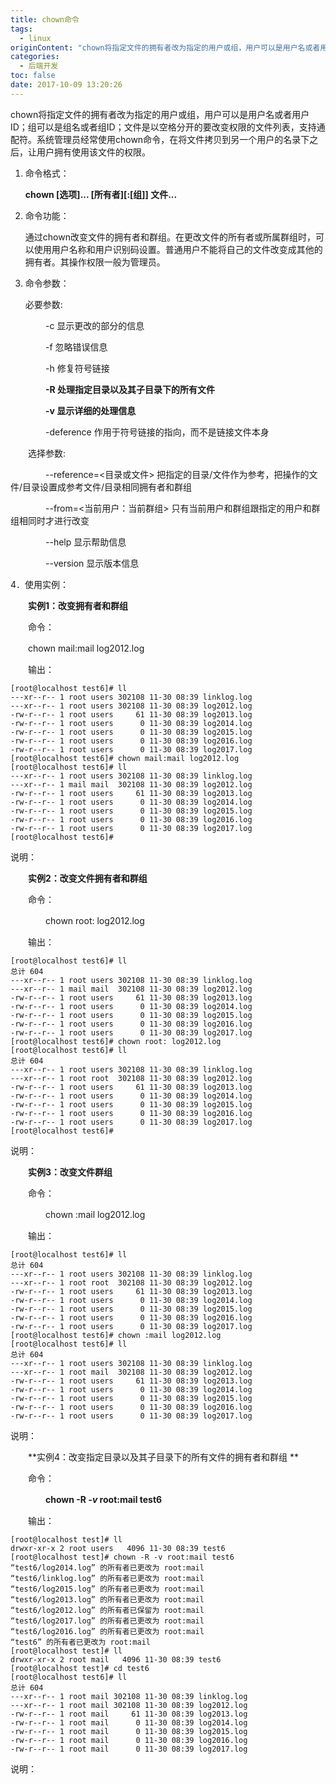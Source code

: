 ```yaml
---
title: chown命令
tags:
  - linux
originContent: "chown将指定文件的拥有者改为指定的用户或组，用户可以是用户名或者用户ID；组可以是组名或者组ID；文件是以空格分开的要改变权限的文件列表，支持通配符。系统管理员经常使用chown命令，在将文件拷贝到另一个用户的名录下之后，让用户拥有使用该文件的权限。 \n\n<!-- more -->\n\n1. 命令格式：\n\n\t**chown [选项]... [所有者][:[组]] 文件...**\n\n2. 命令功能：\n\n\t通过chown改变文件的拥有者和群组。在更改文件的所有者或所属群组时，可以使用用户名称和用户识别码设置。普通用户不能将自己的文件改变成其他的拥有者。其操作权限一般为管理员。\n\n3. 命令参数：\n\n\t必要参数:\n\n　　　　-c 显示更改的部分的信息\n\n　　　　-f 忽略错误信息\n\n　　　　-h 修复符号链接\n\n　　　　**-R 处理指定目录以及其子目录下的所有文件**\n\n　　　　**-v 显示详细的处理信息**\n\n　　　　-deference 作用于符号链接的指向，而不是链接文件本身\n\n　　选择参数:\n\n　　　　--reference=<目录或文件> 把指定的目录/文件作为参考，把操作的文件/目录设置成参考文件/目录相同拥有者和群组\n\n　　　　--from=<当前用户：当前群组> 只有当前用户和群组跟指定的用户和群组相同时才进行改变\n\n　　　　--help 显示帮助信息\n\n　　　　--version 显示版本信息\n\n4．使用实例：\n\n　　**实例1：改变拥有者和群组**\n\n　　命令：\n\n　　chown mail:mail log2012.log\n\t\n　　输出：　　\n\n```\n[root@localhost test6]# ll\n---xr--r-- 1 root users 302108 11-30 08:39 linklog.log\n---xr--r-- 1 root users 302108 11-30 08:39 log2012.log\n-rw-r--r-- 1 root users     61 11-30 08:39 log2013.log\n-rw-r--r-- 1 root users      0 11-30 08:39 log2014.log\n-rw-r--r-- 1 root users      0 11-30 08:39 log2015.log\n-rw-r--r-- 1 root users      0 11-30 08:39 log2016.log\n-rw-r--r-- 1 root users      0 11-30 08:39 log2017.log\n[root@localhost test6]# chown mail:mail log2012.log \n[root@localhost test6]# ll\n---xr--r-- 1 root users 302108 11-30 08:39 linklog.log\n---xr--r-- 1 mail mail  302108 11-30 08:39 log2012.log\n-rw-r--r-- 1 root users     61 11-30 08:39 log2013.log\n-rw-r--r-- 1 root users      0 11-30 08:39 log2014.log\n-rw-r--r-- 1 root users      0 11-30 08:39 log2015.log\n-rw-r--r-- 1 root users      0 11-30 08:39 log2016.log\n-rw-r--r-- 1 root users      0 11-30 08:39 log2017.log\n[root@localhost test6]#\n```\n说明：\n\n　　**实例2：改变文件拥有者和群组**\n\n　　命令：\n\n　　　　chown root: log2012.log\n\n　　输出：　　　　\n\n```\n[root@localhost test6]# ll\n总计 604\n---xr--r-- 1 root users 302108 11-30 08:39 linklog.log\n---xr--r-- 1 mail mail  302108 11-30 08:39 log2012.log\n-rw-r--r-- 1 root users     61 11-30 08:39 log2013.log\n-rw-r--r-- 1 root users      0 11-30 08:39 log2014.log\n-rw-r--r-- 1 root users      0 11-30 08:39 log2015.log\n-rw-r--r-- 1 root users      0 11-30 08:39 log2016.log\n-rw-r--r-- 1 root users      0 11-30 08:39 log2017.log\n[root@localhost test6]# chown root: log2012.log \n[root@localhost test6]# ll\n总计 604\n---xr--r-- 1 root users 302108 11-30 08:39 linklog.log\n---xr--r-- 1 root root  302108 11-30 08:39 log2012.log\n-rw-r--r-- 1 root users     61 11-30 08:39 log2013.log\n-rw-r--r-- 1 root users      0 11-30 08:39 log2014.log\n-rw-r--r-- 1 root users      0 11-30 08:39 log2015.log\n-rw-r--r-- 1 root users      0 11-30 08:39 log2016.log\n-rw-r--r-- 1 root users      0 11-30 08:39 log2017.log\n[root@localhost test6]#\n```\n说明：\n\n　　**实例3：改变文件群组**\n\n　　命令：\n\n　　　　chown :mail log2012.log\n\n　　输出：　　\n\n```\n[root@localhost test6]# ll\n总计 604\n---xr--r-- 1 root users 302108 11-30 08:39 linklog.log\n---xr--r-- 1 root root  302108 11-30 08:39 log2012.log\n-rw-r--r-- 1 root users     61 11-30 08:39 log2013.log\n-rw-r--r-- 1 root users      0 11-30 08:39 log2014.log\n-rw-r--r-- 1 root users      0 11-30 08:39 log2015.log\n-rw-r--r-- 1 root users      0 11-30 08:39 log2016.log\n-rw-r--r-- 1 root users      0 11-30 08:39 log2017.log\n[root@localhost test6]# chown :mail log2012.log \n[root@localhost test6]# ll\n总计 604\n---xr--r-- 1 root users 302108 11-30 08:39 linklog.log\n---xr--r-- 1 root mail  302108 11-30 08:39 log2012.log\n-rw-r--r-- 1 root users     61 11-30 08:39 log2013.log\n-rw-r--r-- 1 root users      0 11-30 08:39 log2014.log\n-rw-r--r-- 1 root users      0 11-30 08:39 log2015.log\n-rw-r--r-- 1 root users      0 11-30 08:39 log2016.log\n-rw-r--r-- 1 root users      0 11-30 08:39 log2017.log\n```\n说明：\n\n　　**实例4：改变指定目录以及其子目录下的所有文件的拥有者和群组 **\n\n　　命令：\n\n　　　　**chown -R *-v* root:mail test6**\n\n　　输出：　　\n\n```\n[root@localhost test]# ll\ndrwxr-xr-x 2 root users   4096 11-30 08:39 test6\n[root@localhost test]# chown -R -v root:mail test6\n“test6/log2014.log” 的所有者已更改为 root:mail\n“test6/linklog.log” 的所有者已更改为 root:mail\n“test6/log2015.log” 的所有者已更改为 root:mail\n“test6/log2013.log” 的所有者已更改为 root:mail\n“test6/log2012.log” 的所有者已保留为 root:mail\n“test6/log2017.log” 的所有者已更改为 root:mail\n“test6/log2016.log” 的所有者已更改为 root:mail\n“test6” 的所有者已更改为 root:mail\n[root@localhost test]# ll\ndrwxr-xr-x 2 root mail   4096 11-30 08:39 test6\n[root@localhost test]# cd test6\n[root@localhost test6]# ll\n总计 604\n---xr--r-- 1 root mail 302108 11-30 08:39 linklog.log\n---xr--r-- 1 root mail 302108 11-30 08:39 log2012.log\n-rw-r--r-- 1 root mail     61 11-30 08:39 log2013.log\n-rw-r--r-- 1 root mail      0 11-30 08:39 log2014.log\n-rw-r--r-- 1 root mail      0 11-30 08:39 log2015.log\n-rw-r--r-- 1 root mail      0 11-30 08:39 log2016.log\n-rw-r--r-- 1 root mail      0 11-30 08:39 log2017.log\n```\n\t\n说明："
categories:
  - 后端开发
toc: false
date: 2017-10-09 13:20:26
---
```


chown将指定文件的拥有者改为指定的用户或组，用户可以是用户名或者用户ID；组可以是组名或者组ID；文件是以空格分开的要改变权限的文件列表，支持通配符。系统管理员经常使用chown命令，在将文件拷贝到另一个用户的名录下之后，让用户拥有使用该文件的权限。 

<!-- more -->

1. 命令格式：

	**chown [选项]... [所有者][:[组]] 文件...**

2. 命令功能：

	通过chown改变文件的拥有者和群组。在更改文件的所有者或所属群组时，可以使用用户名称和用户识别码设置。普通用户不能将自己的文件改变成其他的拥有者。其操作权限一般为管理员。

3. 命令参数：

	必要参数:

　　　　-c 显示更改的部分的信息

　　　　-f 忽略错误信息

　　　　-h 修复符号链接

　　　　**-R 处理指定目录以及其子目录下的所有文件**

　　　　**-v 显示详细的处理信息**

　　　　-deference 作用于符号链接的指向，而不是链接文件本身

　　选择参数:

　　　　--reference=<目录或文件> 把指定的目录/文件作为参考，把操作的文件/目录设置成参考文件/目录相同拥有者和群组

　　　　--from=<当前用户：当前群组> 只有当前用户和群组跟指定的用户和群组相同时才进行改变

　　　　--help 显示帮助信息

　　　　--version 显示版本信息

4．使用实例：

　　**实例1：改变拥有者和群组**

　　命令：

　　chown mail:mail log2012.log
	
　　输出：　　

```
[root@localhost test6]# ll
---xr--r-- 1 root users 302108 11-30 08:39 linklog.log
---xr--r-- 1 root users 302108 11-30 08:39 log2012.log
-rw-r--r-- 1 root users     61 11-30 08:39 log2013.log
-rw-r--r-- 1 root users      0 11-30 08:39 log2014.log
-rw-r--r-- 1 root users      0 11-30 08:39 log2015.log
-rw-r--r-- 1 root users      0 11-30 08:39 log2016.log
-rw-r--r-- 1 root users      0 11-30 08:39 log2017.log
[root@localhost test6]# chown mail:mail log2012.log 
[root@localhost test6]# ll
---xr--r-- 1 root users 302108 11-30 08:39 linklog.log
---xr--r-- 1 mail mail  302108 11-30 08:39 log2012.log
-rw-r--r-- 1 root users     61 11-30 08:39 log2013.log
-rw-r--r-- 1 root users      0 11-30 08:39 log2014.log
-rw-r--r-- 1 root users      0 11-30 08:39 log2015.log
-rw-r--r-- 1 root users      0 11-30 08:39 log2016.log
-rw-r--r-- 1 root users      0 11-30 08:39 log2017.log
[root@localhost test6]#
```
说明：

　　**实例2：改变文件拥有者和群组**

　　命令：

　　　　chown root: log2012.log

　　输出：　　　　

```
[root@localhost test6]# ll
总计 604
---xr--r-- 1 root users 302108 11-30 08:39 linklog.log
---xr--r-- 1 mail mail  302108 11-30 08:39 log2012.log
-rw-r--r-- 1 root users     61 11-30 08:39 log2013.log
-rw-r--r-- 1 root users      0 11-30 08:39 log2014.log
-rw-r--r-- 1 root users      0 11-30 08:39 log2015.log
-rw-r--r-- 1 root users      0 11-30 08:39 log2016.log
-rw-r--r-- 1 root users      0 11-30 08:39 log2017.log
[root@localhost test6]# chown root: log2012.log 
[root@localhost test6]# ll
总计 604
---xr--r-- 1 root users 302108 11-30 08:39 linklog.log
---xr--r-- 1 root root  302108 11-30 08:39 log2012.log
-rw-r--r-- 1 root users     61 11-30 08:39 log2013.log
-rw-r--r-- 1 root users      0 11-30 08:39 log2014.log
-rw-r--r-- 1 root users      0 11-30 08:39 log2015.log
-rw-r--r-- 1 root users      0 11-30 08:39 log2016.log
-rw-r--r-- 1 root users      0 11-30 08:39 log2017.log
[root@localhost test6]#
```
说明：

　　**实例3：改变文件群组**

　　命令：

　　　　chown :mail log2012.log

　　输出：　　

```
[root@localhost test6]# ll
总计 604
---xr--r-- 1 root users 302108 11-30 08:39 linklog.log
---xr--r-- 1 root root  302108 11-30 08:39 log2012.log
-rw-r--r-- 1 root users     61 11-30 08:39 log2013.log
-rw-r--r-- 1 root users      0 11-30 08:39 log2014.log
-rw-r--r-- 1 root users      0 11-30 08:39 log2015.log
-rw-r--r-- 1 root users      0 11-30 08:39 log2016.log
-rw-r--r-- 1 root users      0 11-30 08:39 log2017.log
[root@localhost test6]# chown :mail log2012.log 
[root@localhost test6]# ll
总计 604
---xr--r-- 1 root users 302108 11-30 08:39 linklog.log
---xr--r-- 1 root mail  302108 11-30 08:39 log2012.log
-rw-r--r-- 1 root users     61 11-30 08:39 log2013.log
-rw-r--r-- 1 root users      0 11-30 08:39 log2014.log
-rw-r--r-- 1 root users      0 11-30 08:39 log2015.log
-rw-r--r-- 1 root users      0 11-30 08:39 log2016.log
-rw-r--r-- 1 root users      0 11-30 08:39 log2017.log
```
说明：

　　**实例4：改变指定目录以及其子目录下的所有文件的拥有者和群组 **

　　命令：

　　　　**chown -R *-v* root:mail test6**

　　输出：　　

```
[root@localhost test]# ll
drwxr-xr-x 2 root users   4096 11-30 08:39 test6
[root@localhost test]# chown -R -v root:mail test6
“test6/log2014.log” 的所有者已更改为 root:mail
“test6/linklog.log” 的所有者已更改为 root:mail
“test6/log2015.log” 的所有者已更改为 root:mail
“test6/log2013.log” 的所有者已更改为 root:mail
“test6/log2012.log” 的所有者已保留为 root:mail
“test6/log2017.log” 的所有者已更改为 root:mail
“test6/log2016.log” 的所有者已更改为 root:mail
“test6” 的所有者已更改为 root:mail
[root@localhost test]# ll
drwxr-xr-x 2 root mail   4096 11-30 08:39 test6
[root@localhost test]# cd test6
[root@localhost test6]# ll
总计 604
---xr--r-- 1 root mail 302108 11-30 08:39 linklog.log
---xr--r-- 1 root mail 302108 11-30 08:39 log2012.log
-rw-r--r-- 1 root mail     61 11-30 08:39 log2013.log
-rw-r--r-- 1 root mail      0 11-30 08:39 log2014.log
-rw-r--r-- 1 root mail      0 11-30 08:39 log2015.log
-rw-r--r-- 1 root mail      0 11-30 08:39 log2016.log
-rw-r--r-- 1 root mail      0 11-30 08:39 log2017.log
```
	
说明：